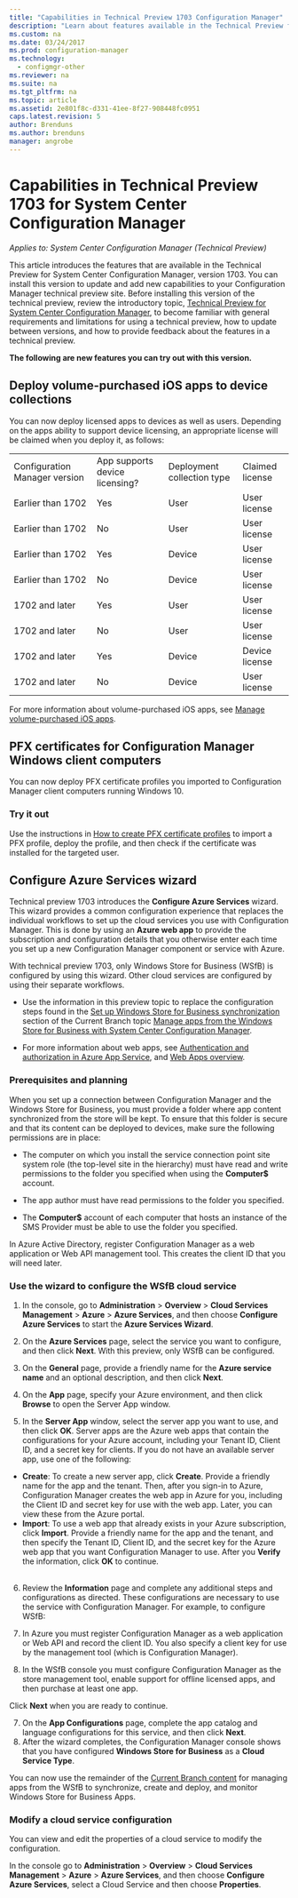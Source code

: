 ```yaml
---
title: "Capabilities in Technical Preview 1703 Configuration Manager"
description: "Learn about features available in the Technical Preview for System Center Configuration Manager, version 1703."
ms.custom: na
ms.date: 03/24/2017
ms.prod: configuration-manager
ms.technology:
  - configmgr-other
ms.reviewer: na
ms.suite: na
ms.tgt_pltfrm: na
ms.topic: article
ms.assetid: 2e801f8c-d331-41ee-8f27-908448fc0951
caps.latest.revision: 5
author: Brenduns
ms.author: brenduns
manager: angrobe
---
```

# Capabilities in Technical Preview 1703 for System Center Configuration Manager

*Applies to: System Center Configuration Manager (Technical Preview)*

This article introduces the features that are available in the Technical Preview for System Center Configuration Manager, version 1703. You can install this version to update and add new capabilities to your Configuration Manager technical preview site. Before installing this version of the technical preview, review the introductory topic, [Technical Preview for System Center Configuration Manager](../../core/get-started/technical-preview.md), to become familiar with general requirements and limitations for using a technical preview, how to update between versions, and how to provide feedback about the features in a technical preview.    


**The following are new features you can try out with this version.**  

## Deploy volume-purchased iOS apps to device collections

You can now deploy licensed apps to devices as well as users. Depending on the apps ability to support device licensing, an appropriate license will be claimed when you deploy it, as follows:

|||||
|-|-|-|-|
|Configuration Manager version|App supports device licensing?|Deployment collection type|Claimed license|
|Earlier than 1702|Yes|User|User license|
|Earlier than 1702|No|User|User license|
|Earlier than 1702|Yes|Device|User license|
|Earlier than 1702|No|Device|User license|
|1702 and later|Yes|User|User license|
|1702 and later|No|User|User license|
|1702 and later|Yes|Device|Device license|
|1702 and later|No|Device|User license|

For more information about volume-purchased iOS apps, see [Manage volume-purchased iOS apps](/sccm/mdm/deploy-use/manage-volume-purchased-ios-apps).

## PFX certificates for Configuration Manager Windows client computers

You can now deploy PFX certificate profiles you imported to Configuration Manager client computers running Windows 10.

### Try it out

Use the instructions in [How to create PFX certificate profiles](/sccm/mdm/deploy-use/create-pfx-certificate-profiles) to import a PFX profile, deploy the profile, and then check if the certificate was installed for the targeted user.

## Configure Azure Services wizard
Technical preview 1703 introduces the **Configure Azure Services** wizard. This wizard provides a common configuration experience that replaces the individual workflows to set up the cloud services you use with Configuration Manager. This is done by using an **Azure web app** to provide the subscription and configuration details that you otherwise enter each time you set up a new Configuration Manager component or service with Azure.

With technical preview 1703, only Windows Store for Business (WSfB) is configured by using this wizard.  Other cloud services are configured by using their separate workflows.

-	Use the information in this preview topic to replace the configuration steps found in the [Set up Windows Store for Business synchronization](/sccm/apps/deploy-use/manage-apps-from-the-windows-store-for-business#set-up-windows-store-for-business-synchronization) section of the Current Branch topic [Manage apps from the Windows Store for Business with System Center Configuration Manager](/sccm/apps/deploy-use/manage-apps-from-the-windows-store-for-business).

-	For more information about web apps, see [Authentication and authorization in Azure App Service](https://docs.microsoft.com/azure/app-service/app-service-authentication-overview), and [Web Apps overview](https://docs.microsoft.com/azure/app-service-web/app-service-web-overview).

### Prerequisites and planning
When you set up a connection between Configuration Manager and the Windows Store for Business, you must provide a folder where app content synchronized from the store will be kept. To ensure that this folder is secure and that its content can be deployed to devices, make sure the following permissions are in place:
-	The computer on which you install the service connection point site system role (the top-level site in the hierarchy) must have read and write permissions to the folder you specified when using the **Computer$** account.  

-	The app author must have read permissions to the folder you specified.  

-	The **Computer$** account of each computer that hosts an instance of the SMS Provider must be able to use the folder you specified.

In Azure Active Directory, register Configuration Manager as a web application or Web API management tool. This creates the client ID that you will need later.

### Use the wizard to configure the WSfB cloud service

1. In the console, go to **Administration** > **Overview** > **Cloud Services Management** > **Azure** > **Azure Services**, and then choose **Configure Azure Services** to start the **Azure Services Wizard**.

2. On the **Azure Services** page, select the service you want to configure, and then click **Next**. With this preview, only WSfB can be configured.

3. On the **General** page, provide a friendly name for the **Azure service name** and an optional description, and then click **Next**.

4. On the **App** page, specify your Azure environment, and then click **Browse** to open the Server App window.

5. In the **Server App** window, select the server app you want to use, and then click **OK**.
Server apps are the Azure web apps that contain the configurations for your Azure account, including your Tenant ID, Client ID, and a secret key for clients. If you do not have an available server app, use one of the following:
  -	**Create**: To create a new server app, click **Create**. Provide a friendly name for the app and the tenant. Then, after you sign-in to Azure, Configuration Manager creates the web app in Azure for you, including the Client ID and secret key for use with the web app. Later, you can view these from the Azure portal.
  -	**Import**: To use a web app that already exists in your Azure subscription, click **Import**. Provide a friendly name for the app and the tenant, and then specify the Tenant ID, Client ID, and the secret key for the Azure web app that you want Configuration Manager to use. After you **Verify** the information, click **OK** to continue.  </br></br>

6. Review the **Information** page and complete any additional steps and configurations as directed. These configurations are necessary to use the service with Configuration Manager.
For example, to configure WSfB:

  1. In Azure you must register Configuration Manager as a web application or Web API and record the client ID. You also specify a client key for use by the management tool (which is Configuration Manager).

  2.	In the WSfB console you must configure Configuration Manager as the store management tool, enable support for offline licensed apps, and then purchase at least one app.   </br>

  Click **Next** when you are ready to continue.

7. On the **App Configurations** page, complete the app catalog and language configurations for this service, and then click **Next**.
8. After the wizard completes, the Configuration Manager console shows that you have configured **Windows Store for Business** as a **Cloud Service Type**.

You can now use the remainder of the [Current Branch content](/sccm/apps/deploy-use/manage-apps-from-the-windows-store-for-business) for managing apps from the WSfB to synchronize, create and deploy, and monitor Windows Store for Business Apps.

### Modify a cloud service configuration
You can view and edit the properties of a cloud service to modify the configuration.

In the console go to **Administration** > **Overview** > **Cloud Services Management** > **Azure** > **Azure Services**, and then choose **Configure Azure Services**, select a Cloud Service and then choose **Properties**.

